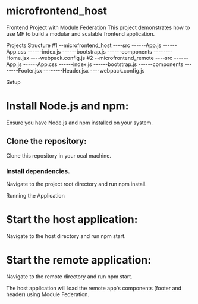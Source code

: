 # microfrontend_host
Frontend Project with Module Federation
This project demonstrates how to use MF to build a modular and scalable frontend application.

Projects Structure
#1
--microfrontend_host
----src
------App.js
------App.css
------index.js
------bootstrap.js
------components
--------Home.jsx
----webpack.config.js
#2
--microfrontend_remote
----src
------App.js
------App.css
------index.js
------bootstrap.js
------components
--------Footer.jsx
--------Header.jsx
----webpack.config.js

Setup
# Install Node.js and npm: 
  Ensure you have Node.js and npm installed on your system.
## Clone the repository:
  Clone this repository in your ocal machine.
### Install dependencies.
  Navigate to the project root directory and run npm install.

Running the Application
# Start the host application:
Navigate to the host directory and run npm start.
# Start the remote application:
Navigate to the remote directory and run npm start.

The host application will load the remote app's components (footer and header) using Module Federation.

